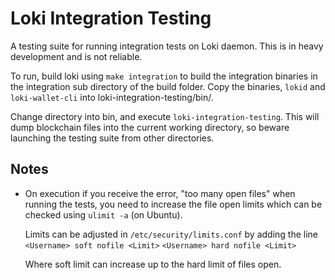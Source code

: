 # Loki Integration Testing
A testing suite for running integration tests on Loki daemon. This is in heavy
development and is not reliable.

To run, build loki using `make integration` to build the integration binaries in
the integration sub directory of the build folder. Copy the binaries, `lokid`
and `loki-wallet-cli` into loki-integration-testing/bin/.

Change directory into bin, and execute `loki-integration-testing`. This will
dump blockchain files into the current working directory, so beware launching
the testing suite from other directories.

## Notes
- On execution if you receive the error, "too many open files" when running the
  tests, you need to increase the file open limits which can be checked using
  `ulimit -a` (on Ubuntu).

  Limits can be adjusted in `/etc/security/limits.conf` by adding the line
  `<Username> soft nofile <Limit>`
  `<Username> hard nofile <Limit>`

  Where soft limit can increase up to the hard limit of files open.
